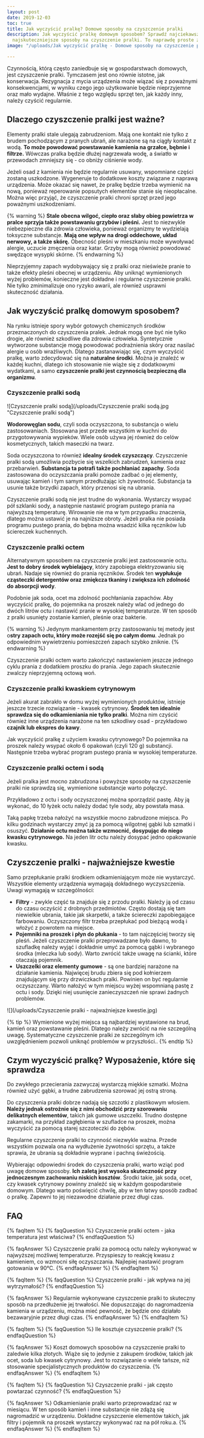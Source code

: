 ```yaml
---
layout: post
date: 2019-12-03
toc: true
title: Jak wyczyścić pralkę? Domowe sposoby na czyszczenie pralki
description: Jak wyczyścić pralkę domowym sposobem? Sprawdź najciekawsze i jednocześnie
  najskuteczniejsze sposoby na czyszczenie pralki. To naprawdę proste zadanie.
image: "/uploads/Jak wyczyścić pralkę - Domowe sposoby na czyszczenie pralki.jpg"

---
```

Czynnością, którą często zaniedbuje się w gospodarstwach domowych, jest czyszczenie pralki. Tymczasem jest ono równie istotne, jak konserwacja. Rezygnacja z mycia urządzenia może wiązać się z poważnymi konsekwencjami, w wyniku czego jego użytkowanie będzie nieprzyjemne oraz mało wydajne. Właśnie z tego względu sprzęt ten, jak każdy inny, należy czyścić regularnie.

## Dlaczego czyszczenie pralki jest ważne?

Elementy pralki stale ulegają zabrudzeniom. Mają one kontakt nie tylko z brudem pochodzącym z pranych ubrań, ale narażone są na ciągły kontakt z wodą. **To może powodować powstawanie kamienia na grzałce, bębnie i filtrze.** Wówczas pralka będzie dłużej nagrzewała wodę, a światło w przewodach zmniejszy się - co obniży ciśnienie wody.

Jeżeli osad z kamienia nie będzie regularnie usuwany, wspomniane części zostaną uszkodzone. Wygeneruje to dodatkowe koszty związane z naprawą urządzenia. Może okazać się nawet, że pralkę będzie trzeba wymienić na nową, ponieważ reperowanie popsutych elementów stanie się nieopłacalne. Można więc przyjąć, że czyszczenie pralki chroni sprzęt przed jego poważnymi uszkodzeniami.

{% warning %}
**Stale obecna wilgoć, ciepło oraz słaby obieg powietrza w pralce sprzyja także powstawaniu grzybów i pleśni.** Jest to niezwykle niebezpieczne dla zdrowia człowieka, ponieważ organizmy te wydzielają toksyczne substancje. **Mają one wpływ na drogi oddechowe, układ nerwowy, a także skórę.** Obecność pleśni w mieszkaniu może wywoływać alergie, uczucie zmęczenia oraz katar. Grzyby mogą również powodować swędzące wysypki skórne.
{% endwarning %}

Nieprzyjemny zapach wydobywający się z pralki oraz nieświeże pranie to także efekty pleśni obecnej w urządzeniu. Aby uniknąć wymienionych wyżej problemów, konieczne jest dokładne i regularne czyszczenie pralki. Nie tylko zminimalizuje ono ryzyko awarii, ale również usprawni skuteczność działania.

## Jak wyczyścić pralkę domowym sposobem?

Na rynku istnieje spory wybór gotowych chemicznych środków przeznaczonych do czyszczenia pralek. Jednak mogą one być nie tylko drogie, ale również szkodliwe dla zdrowia człowieka. Syntetycznie wytworzone substancje mogą powodować podrażnienia skóry oraz nasilać alergie u osób wrażliwych. Dlatego zastanawiając się, czym wyczyścić pralkę, warto zdecydować się na **naturalne środki**. Można je znaleźć w każdej kuchni, dlatego ich stosowanie nie wiąże się z dodatkowymi wydatkami, a samo **czyszczenie pralki jest czynnością bezpieczną dla organizmu**.

### Czyszczenie pralki sodą

![Czyszczenie pralki sodą](/uploads/Czyszczenie pralki sodą.jpg "Czyszczenie pralki sodą")

**Wodorowęglan sodu**, czyli soda oczyszczona, to substancja o wielu zastosowaniach. Stosowana jest przede wszystkim w kuchni do przygotowywania wypieków. Wiele osób używa jej również do celów kosmetycznych, takich maseczki na twarz.

Soda oczyszczona to również **idealny środek czyszczący**. Czyszczenie pralki sodą umożliwia pozbycie się wszelkich zabrudzeń, kamienia oraz przebarwień. **Substancja ta potrafi także pochłaniać zapachy**. Soda zastosowana do oczyszczania pralki pomoże zadbać o jej elementy, usuwając kamień i tym samym przedłużając ich żywotność. Substancja ta usunie także brzydki zapach, który przenosi się na ubrania.

Czyszczenie pralki sodą nie jest trudne do wykonania. Wystarczy wsypać pół szklanki sody, a następnie nastawić program pustego prania na najwyższą temperaturę. Wirowanie nie ma w tym przypadku znaczenia, dlatego można ustawić je na najniższe obroty. Jeżeli pralka nie posiada programu pustego prania, do bębna można wsadzić kilka ręczników lub ściereczek kuchennych.

### Czyszczenie pralki octem

Alternatywnym sposobem na czyszczenie pralki jest zastosowanie octu. **Jest to dobry środek wybielający**, który zapobiega elektryzowaniu się ubrań. Nadaje się również do prania ręczników. Środek ten **wypłukuje cząsteczki detergentów oraz zmiękcza tkaniny i zwiększa ich zdolność do absorpcji wody**.

Podobnie jak soda, ocet ma zdolność pochłaniania zapachów. Aby wyczyścić pralkę, do pojemnika na proszek należy wlać od jednego do dwóch litrów octu i nastawić pranie w wysokiej temperaturze. W ten sposób z pralki usunięty zostanie kamień, pleśnie oraz bakterie. 

{% warning %}
Jedynym mankamentem przy zastosowaniu tej metody jest o**stry zapach octu, który może rozejść się po całym domu**. Jednak po odpowiednim wywietrzeniu pomieszczeń zapach szybko zniknie.
{% endwarning %}

Czyszczenie pralki octem warto zakończyć nastawieniem jeszcze jednego cyklu prania z dodatkiem proszku do prania. Jego zapach skutecznie zwalczy nieprzyjemną octową woń.

### Czyszczenie pralki kwaskiem cytrynowym

Jeżeli akurat zabrakło w domu wyżej wymienionych produktów, istnieje jeszcze trzecie rozwiązanie - kwasek cytrynowy. **Środek ten idealnie sprawdza się do odkamieniania nie tylko pralki**. Można nim czyścić również inne urządzenia narażone na ten szkodliwy osad - przykładowo **czajnik lub ekspres do kawy**.

Jak wyczyścić pralkę z użyciem kwasku cytrynowego? Do pojemnika na proszek należy wsypać około 6 opakowań (czyli 120 g) substancji. Następnie trzeba wybrać program pustego prania w wysokiej temperaturze.

### Czyszczenie pralki octem i sodą

Jeżeli pralka jest mocno zabrudzona i powyższe sposoby na czyszczenie pralki nie sprawdzą się, wymienione substancje warto połączyć. 

Przykładowo z octu i sody oczyszczonej można sporządzić pastę. Aby ją wykonać, do 10 łyżek octu należy dodać tyle sody, aby powstała masa. 

Taką papkę trzeba nałożyć na wszystkie mocno zabrudzone miejsca. Po kilku godzinach wystarczy zmyć ją za pomocą wilgotnej gąbki lub szmatki i osuszyć. **Działanie octu można także wzmocnić, dosypując do niego kwasku cytrynowego.** Na jeden litr octu należy dosypać jedno opakowanie kwasku.

## Czyszczenie pralki - najważniejsze kwestie

Samo przepłukanie pralki środkiem odkamieniającym może nie wystarczyć. Wszystkie elementy urządzenia wymagają dokładnego wyczyszczenia. Uwagi wymagają w szczególności:

* **Filtry** - zwykle część ta znajduje się z przodu pralki. Należy ją od czasu do czasu oczyścić z drobnych przedmiotów. Często dostają się tam niewielkie ubrania, takie jak skarpetki, a także ściereczki zapobiegające farbowaniu. Oczyszczony filtr trzeba przepłukać pod bieżącą wodą i włożyć z powrotem na miejsce.
* **Pojemniki na proszek i płyn do płukania** - to tam najczęściej tworzy się pleśń. Jeżeli czyszczenie pralki przeprowadzane było dawno, to szufladkę należy wyjąć i dokładnie umyć za pomocą gąbki i wybranego środka (mleczka lub sody). Warto zwrócić także uwagę na ścianki, które otaczają pojemnik.
* **Uszczelki oraz elementy gumowe** - są one bardziej narażone na działanie kamienia. Najwięcej brudu zbiera się pod kołnierzem znajdującym się przy drzwiczkach pralki. Powinien on być regularnie oczyszczany. Warto nałożyć w tym miejscu wyżej wspomnianą pastę z octu i sody. Dzięki niej usunięcie zanieczyszczeń nie sprawi żadnych problemów.

![](/uploads/Czyszczenie pralki - najważniejsze kwestie.jpg)

{% tip %}
Wymienione wyżej miejsca są najbardziej wystawione na brud, kamień oraz powstawanie pleśni. Dlatego należy zwrócić na nie szczególną uwagę. Systematyczne czyszczenie pralki ze szczególnym ich uwzględnieniem pozwoli uniknąć problemów w przyszłości..
{% endtip %}

## Czym wyczyścić pralkę? Wyposażenie, które się sprawdza

Do zwykłego przecierania zazwyczaj wystarczą miękkie szmatki. Można również użyć gąbki, a trudne zabrudzenia szorować jej ostrą stroną. 

Do czyszczenia pralki dobrze nadają się szczotki z plastikowym włosiem. **Należy jednak ostrożnie się z nimi obchodzić przy szorowaniu delikatnych elementów**, takich jak gumowe uszczelki. Trudno dostępne zakamarki, na przykład zagłębienia w szufladce na proszek, można wyczyścić za pomocą starej szczoteczki do zębów.

Regularne czyszczenie pralki to czynność niezwykle ważna. Przede wszystkim pozwala ona na wydłużenie żywotności sprzętu, a także sprawia, że ubrania są dokładnie wyprane i pachną świeżością. 

Wybierając odpowiedni środek do czyszczenia pralki, warto wziąć pod uwagę domowe sposoby. **Ich zaletą jest wysoka skuteczność przy jednoczesnym zachowaniu niskich kosztów**. Środki takie, jak soda, ocet, czy kwasek cytrynowy powinny znaleźć się w każdym gospodarstwie domowym. Dlatego warto poświęcić chwilę, aby w ten łatwy sposób zadbać o pralkę. Zapewni to jej niezawodne działanie przez długi czas.

## FAQ

{% faqItem %}
{% faqQuestion %}
Czyszczenie pralki octem - jaka temperatura jest właściwa?
{% endfaqQuestion %}

{% faqAnswer %}
Czyszczenie pralki za pomocą octu należy wykonywać w najwyższej możliwej temperaturze. Przyspieszy to reakcję kwasu z kamieniem, co wzmocni siłę oczyszczania. Najlepiej nastawić program gotowania w 90°C.
{% endfaqAnswer %}
{% endfaqItem %}

{% faqItem %}
{% faqQuestion %}
Czyszczenie pralki - jak wpływa na jej wytrzymałość?
{% endfaqQuestion %}

{% faqAnswer %}
Regularnie wykonywane czyszczenie pralki to skuteczny sposób na przedłużenie jej trwałości. Nie dopuszczając do nagromadzenia kamienia w urządzeniu, można mieć pewność, że będzie ono działało bezawaryjnie przez długi czas.
{% endfaqAnswer %}
{% endfaqItem %}

{% faqItem %}
{% faqQuestion %}
Ile kosztuje czyszczenie pralki?
{% endfaqQuestion %}

{% faqAnswer %}
Koszt domowych sposobów na czyszczenie pralki to zaledwie kilka złotych. Wiąże się to jedynie z zakupem środków, takich jak ocet, soda lub kwasek cytrynowy. Jest to rozwiązanie o wiele tańsze, niż stosowanie specjalistycznych produktów do czyszczenia.
{% endfaqAnswer %}
{% endfaqItem %}

{% faqItem %}
{% faqQuestion %}
Czyszczenie pralki - jak często powtarzać czynność?
{% endfaqQuestion %}

{% faqAnswer %}
Odkamienianie pralki warto przeprowadzać raz w miesiącu. W ten sposób kamień i inne substancje nie zdążą się nagromadzić w urządzeniu. Dokładne czyszczenie elementów takich, jak filtry i pojemnik na proszek wystarczy wykonywać raz na pół roku.a.
{% endfaqAnswer %}
{% endfaqItem %}